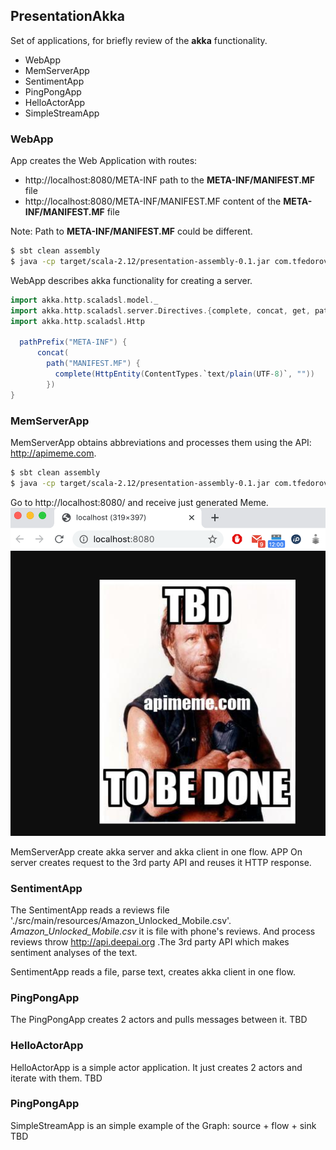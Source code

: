 ## PresentationAkka

Set of applications, for briefly review of the **akka** functionality.

  - WebApp
  - MemServerApp
  - SentimentApp
  - PingPongApp
  - HelloActorApp
  - SimpleStreamApp
  
  
### WebApp

App creates the Web Application with routes:
  - http://localhost:8080/META-INF path to the **META-INF/MANIFEST.MF** file
  - http://localhost:8080/META-INF/MANIFEST.MF content of the **META-INF/MANIFEST.MF** file

Note: Path to **META-INF/MANIFEST.MF** could be different.
```sh
$ sbt clean assembly
$ java -cp target/scala-2.12/presentation-assembly-0.1.jar com.tfedorov.web.WebApp
```

WebApp describes akka functionality for creating a server.
```scala
import akka.http.scaladsl.model._
import akka.http.scaladsl.server.Directives.{complete, concat, get, path, pathPrefix}
import akka.http.scaladsl.Http

  pathPrefix("META-INF") {
      concat(
        path("MANIFEST.MF") {
          complete(HttpEntity(ContentTypes.`text/plain(UTF-8)`, ""))
        })
}
```
### MemServerApp
MemServerApp obtains abbreviations and processes them using the API: http://apimeme.com.

```sh
$ sbt clean assembly
$ java -cp target/scala-2.12/presentation-assembly-0.1.jar com.tfedorov.mem.MemServerApp
```
Go to http://localhost:8080/ and receive just generated Meme.
![Screen shot example](https://github.com/tfedorov/presentationAkka/blob/master/src/main/resources/Meme.png?raw=true)

MemServerApp create akka server and akka client in one flow.
APP On server creates request to the 3rd party API and reuses it HTTP response.

### SentimentApp
The SentimentApp reads a reviews file './src/main/resources/Amazon_Unlocked_Mobile.csv'. 
*Amazon_Unlocked_Mobile.csv* it is file with phone's reviews.
And process reviews throw http://api.deepai.org .The 3rd party API which makes sentiment analyses of the text.

SentimentApp reads a file, parse text, creates akka client in one flow.

### PingPongApp
The PingPongApp creates 2 actors and pulls messages between it.
TBD

### HelloActorApp
HelloActorApp is a simple actor application. It just creates 2 actors and iterate with them.
TBD

### PingPongApp
SimpleStreamApp is an simple example of the Graph: source + flow + sink
TBD
